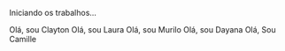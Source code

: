 Iniciando os trabalhos...

Olá, sou Clayton
Olá, sou Laura
Olá, sou Murilo
Olá, sou Dayana
Olá, Sou Camille
